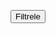 <!-- Filtrele Butonu -->
<button id="filterBtn" class="btn btn-secondary">Filtrele</button>

<!-- Açılacak Alan -->
<div id="filterBox" style="display:none; border:1px solid #ccc; padding:10px; margin-top:5px; width:200px;">
  <p>Filtreleme Alanı</p>
  <input type="text" placeholder="İsim gir">
  <br><br>
  <input type="checkbox" id="active">
  <label for="active">Aktif</label>
</div>
